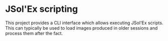 # JSol'Ex scripting

This project provides a CLI interface which allows executing JSol'Ex scripts.
This can typically be used to load images produced in older sessions and process them after the fact.
